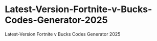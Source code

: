 # Latest-Version-Fortnite-v-Bucks-Codes-Generator-2025
Latest-Version Fortnite v Bucks Codes Generator 2025
